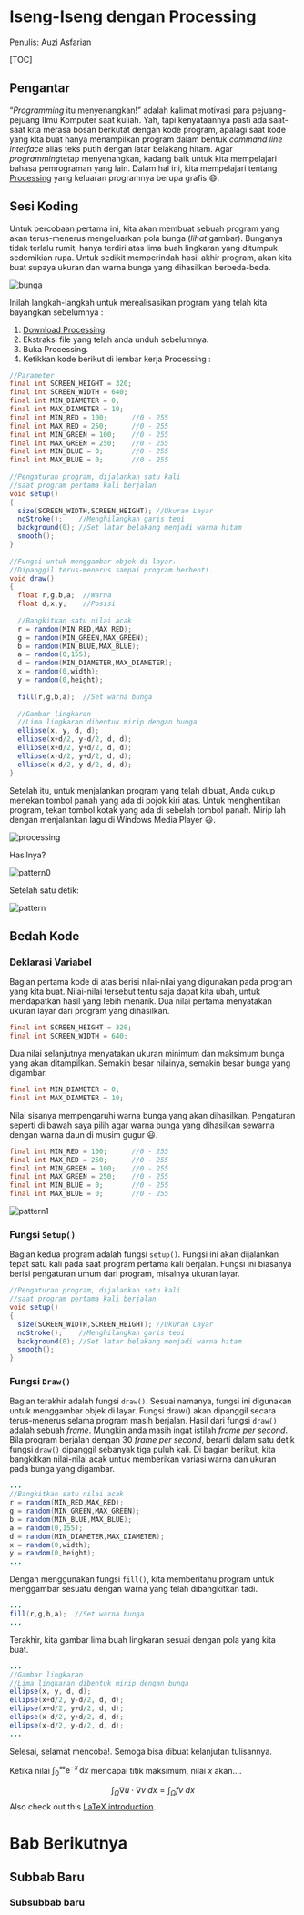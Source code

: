 

# Iseng-Iseng dengan Processing

Penulis: Auzi Asfarian

[TOC]

## Pengantar

“*Programming* itu menyenangkan!” adalah kalimat motivasi para pejuang-pejuang Ilmu Komputer saat kuliah. Yah, tapi kenyataannya pasti ada saat-saat kita merasa bosan berkutat dengan kode program, apalagi saat kode yang kita buat hanya menampilkan program dalam bentuk *command line interface* alias teks putih dengan latar belakang hitam. Agar *programming*tetap menyenangkan, kadang baik untuk kita mempelajari bahasa pemrograman yang lain. Dalam hal ini, kita mempelajari tentang [Processing](http://www.processing.org/) yang keluaran programnya berupa grafis :smile:.


## Sesi Koding

Untuk percobaan pertama ini, kita akan membuat sebuah program yang akan terus-menerus mengeluarkan pola bunga (_lihat_ gambar). Bunganya tidak terlalu rumit, hanya terdiri atas lima buah lingkaran yang ditumpuk sedemikian rupa. Untuk sedikit memperindah hasil akhir program, akan kita buat supaya ukuran dan warna bunga yang dihasilkan berbeda-beda.

![bunga](\img\bunga.png )

Inilah langkah-langkah untuk merealisasikan program yang telah kita bayangkan sebelumnya :

1. [Download Processing](http://processing.org/download/).
2. Ekstraksi file yang telah anda unduh sebelumnya.
3. Buka Processing.
4. Ketikkan kode berikut di lembar kerja Processing :

```java
//Parameter
final int SCREEN_HEIGHT = 320;
final int SCREEN_WIDTH = 640;
final int MIN_DIAMETER = 0;
final int MAX_DIAMETER = 10;
final int MIN_RED = 100;      //0 - 255
final int MAX_RED = 250;      //0 - 255
final int MIN_GREEN = 100;    //0 - 255
final int MAX_GREEN = 250;    //0 - 255
final int MIN_BLUE = 0;       //0 - 255
final int MAX_BLUE = 0;       //0 - 255
 
//Pengaturan program, dijalankan satu kali
//saat program pertama kali berjalan
void setup()
{
  size(SCREEN_WIDTH,SCREEN_HEIGHT); //Ukuran Layar
  noStroke();    //Menghilangkan garis tepi
  background(0); //Set latar belakang menjadi warna hitam
  smooth();
}
 
//Fungsi untuk menggambar objek di layar.
//Dipanggil terus-menerus sampai program berhenti.
void draw()
{
  float r,g,b,a;  //Warna
  float d,x,y;    //Posisi
 
  //Bangkitkan satu nilai acak
  r = random(MIN_RED,MAX_RED);
  g = random(MIN_GREEN,MAX_GREEN);
  b = random(MIN_BLUE,MAX_BLUE);
  a = random(0,155);
  d = random(MIN_DIAMETER,MAX_DIAMETER);
  x = random(0,width);
  y = random(0,height);
 
  fill(r,g,b,a);  //Set warna bunga
 
  //Gambar lingkaran
  //Lima lingkaran dibentuk mirip dengan bunga
  ellipse(x, y, d, d);
  ellipse(x+d/2, y-d/2, d, d);
  ellipse(x+d/2, y+d/2, d, d);
  ellipse(x-d/2, y+d/2, d, d);
  ellipse(x-d/2, y-d/2, d, d);
}
```

Setelah itu, untuk menjalankan program yang telah dibuat, Anda cukup menekan tombol panah yang ada di pojok kiri atas. Untuk menghentikan program, tekan tombol kotak yang ada di sebelah tombol panah. Mirip lah dengan menjalankan lagu di Windows Media Player :smiley:.

![processing](\img\processing.png)

Hasilnya?

![pattern0](\img\pattern0.png)

Setelah satu detik:

![pattern](\img\pattern.png)



## Bedah Kode

### Deklarasi Variabel

Bagian pertama kode di atas berisi nilai-nilai yang digunakan pada program yang kita buat. Nilai-nilai tersebut tentu saja dapat kita ubah, untuk mendapatkan hasil yang lebih menarik. Dua nilai pertama menyatakan ukuran layar dari program yang dihasilkan.

```java
final int SCREEN_HEIGHT = 320;
final int SCREEN_WIDTH = 640;
```

Dua nilai selanjutnya menyatakan ukuran minimum dan maksimum bunga yang akan ditampilkan. Semakin besar nilainya, semakin besar bunga yang digambar.

```java
final int MIN_DIAMETER = 0;
final int MAX_DIAMETER = 10;
```

Nilai sisanya mempengaruhi warna bunga yang akan dihasilkan. Pengaturan seperti di bawah saya pilih agar warna bunga yang dihasilkan sewarna dengan warna daun di musim gugur :smiley:.

```java
final int MIN_RED = 100;      //0 - 255
final int MAX_RED = 250;      //0 - 255
final int MIN_GREEN = 100;    //0 - 255
final int MAX_GREEN = 250;    //0 - 255
final int MIN_BLUE = 0;       //0 - 255
final int MAX_BLUE = 0;       //0 - 255
```

![pattern1](\img\pattern1.png)



### Fungsi `Setup()`

Bagian kedua program adalah fungsi `setup()`. Fungsi ini akan dijalankan tepat satu kali pada saat program pertama kali berjalan. Fungsi ini biasanya berisi pengaturan umum dari program, misalnya ukuran layar.

```java
//Pengaturan program, dijalankan satu kali
//saat program pertama kali berjalan
void setup()
{
  size(SCREEN_WIDTH,SCREEN_HEIGHT); //Ukuran Layar
  noStroke();    //Menghilangkan garis tepi
  background(0); //Set latar belakang menjadi warna hitam
  smooth();
}
```



### Fungsi `Draw()`

Bagian terakhir adalah fungsi `draw()`. Sesuai namanya, fungsi ini digunakan untuk menggambar objek di layar. Fungsi draw() akan dipanggil secara terus-menerus selama program masih berjalan. Hasil dari fungsi `draw()` adalah sebuah *frame*. Mungkin anda masih ingat istilah *frame per second*. Bila program berjalan dengan 30 *frame per second*, berarti dalam satu detik fungsi `draw()` dipanggil sebanyak tiga puluh kali. Di bagian berikut, kita bangkitkan nilai-nilai acak untuk memberikan variasi warna dan ukuran pada bunga yang digambar.

```java
...
//Bangkitkan satu nilai acak
r = random(MIN_RED,MAX_RED);
g = random(MIN_GREEN,MAX_GREEN);
b = random(MIN_BLUE,MAX_BLUE);
a = random(0,155);
d = random(MIN_DIAMETER,MAX_DIAMETER);
x = random(0,width);
y = random(0,height);
...
```

Dengan menggunakan fungsi `fill()`, kita memberitahu program untuk menggambar sesuatu dengan warna yang telah dibangkitkan tadi.

```java
...
fill(r,g,b,a);  //Set warna bunga
...
```

Terakhir, kita gambar lima buah lingkaran sesuai dengan pola yang kita buat.

```java
...
//Gambar lingkaran
//Lima lingkaran dibentuk mirip dengan bunga
ellipse(x, y, d, d);
ellipse(x+d/2, y-d/2, d, d);
ellipse(x+d/2, y+d/2, d, d);
ellipse(x-d/2, y+d/2, d, d);
ellipse(x-d/2, y-d/2, d, d);
...
```

Selesai, selamat mencoba!. Semoga bisa dibuat kelanjutan tulisannya.

Ketika nilai $\int_0^\infty \mathrm{e}^{-x}\,\mathrm{d}x$ mencapai titik maksimum, nilai $x$ akan.... 



$$
\int_\Omega \nabla u \cdot \nabla v~dx = \int_\Omega fv~dx
$$
Also check out this [LaTeX introduction](https://en.wikibooks.org/wiki/LaTeX/Mathematics).

# Bab Berikutnya

## Subbab Baru

### Subsubbab baru













